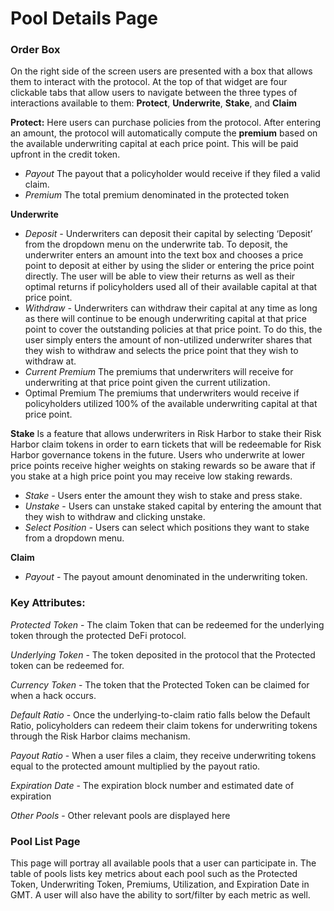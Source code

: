 # Pool Details Page

### **Order Box** 

On the right side of the screen users are presented with a box that allows them to interact with the protocol. At the top of that widget are four clickable tabs that allow users to navigate between the three types of interactions available to them: **Protect**, **Underwrite**, **Stake**, and **Claim**

**Protect:** Here users can purchase policies from the protocol. After entering an amount, the protocol will automatically compute the **premium** based on the available underwriting capital at each price point. This will be paid upfront in the credit token.

* _Payout_ The payout that a policyholder would receive if they filed a valid claim.
* _Premium_ The total premium denominated in the protected token

**Underwrite**

* _Deposit -_ Underwriters can deposit their capital by selecting ‘Deposit’ from the dropdown menu on the underwrite tab. To deposit, the underwriter enters an amount into the text box and chooses a price point to deposit at either by using the slider or entering the price point directly. The user will be able to view their returns as well as their optimal returns if policyholders used all of their available capital at that price point.
* _Withdraw -_ Underwriters can withdraw their capital at any time as long as there will continue to be enough underwriting capital at that price point to cover the outstanding policies at that price point. To do this, the user simply enters the amount of non-utilized underwriter shares that they wish to withdraw and selects the price point that they wish to withdraw at.
* _Current Premium_ The premiums that underwriters will receive for underwriting at that price point given the current utilization.
* Optimal Premium The premiums that underwriters would receive if policyholders utilized 100% of the available underwriting capital at that price point.

**Stake** Is a feature that allows underwriters in Risk Harbor to stake their Risk Harbor claim tokens in order to earn tickets that will be redeemable for Risk Harbor governance tokens in the future. Users who underwrite at lower price points receive higher weights on staking rewards so be aware that if you stake at a high price point you may receive low staking rewards.

* _Stake -_ Users enter the amount they wish to stake and press stake.
* _Unstake_ - Users can unstake staked capital by entering the amount that they wish to withdraw and clicking unstake.
* _Select Position -_ Users can select which positions they want to stake from a dropdown menu.

**Claim**

* _Payout_ - The payout amount denominated in the underwriting token.

### **Key Attributes:**

_Protected Token_ - The claim Token that can be redeemed for the underlying token through the protected DeFi protocol.

_Underlying Token_ - The token deposited in the protocol that the Protected token can be redeemed for.

_Currency Token_ - The token that the Protected Token can be claimed for when a hack occurs.

_Default Ratio_ - Once the underlying-to-claim ratio falls below the Default Ratio, policyholders can redeem their claim tokens for underwriting tokens through the Risk Harbor claims mechanism.

_Payout Ratio_ - When a user files a claim, they receive underwriting tokens equal to the protected amount multiplied by the payout ratio.

_Expiration Date_ - The expiration block number and estimated date of expiration

_Other Pools_ - Other relevant pools are displayed here

### **Pool List Page**

This page will portray all available pools that a user can participate in. The table of pools lists key metrics about each pool such as the Protected Token, Underwriting Token, Premiums, Utilization, and Expiration Date in GMT. A user will also have the ability to sort/filter by each metric as well.

